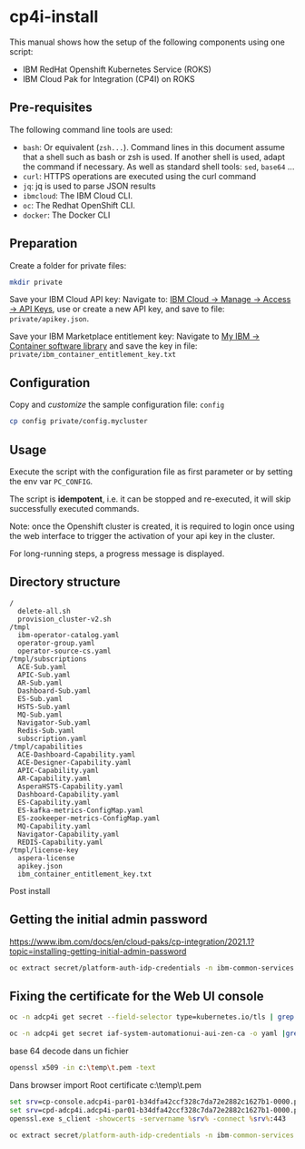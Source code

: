 # cp4i-install

This manual shows how the setup of the following components using one script:

* IBM RedHat Openshift Kubernetes Service (ROKS)
* IBM Cloud Pak for Integration (CP4I) on ROKS

## Pre-requisites

The following command line tools are used:

* `bash`: Or equivalent (`zsh...`). Command lines in this document assume that a shell such as bash or zsh is used. If another shell is used, adapt the command if necessary. As well as standard shell tools: `sed`, `base64` ...
* `curl`: HTTPS operations are executed using the curl command
* `jq`: jq is used to parse JSON results
* `ibmcloud`: The IBM Cloud CLI.
* `oc`: The Redhat OpenShift CLI.
* `docker`: The Docker CLI

## Preparation

Create a folder for private files:

```bash
mkdir private
```

Save your IBM Cloud API key: Navigate to: [IBM Cloud &rarr; Manage &rarr; Access &rarr; API Keys](https://cloud.ibm.com/iam/apikeys), use or create a new API key, and save to file: `private/apikey.json`.

Save your IBM Marketplace entitlement key: Navigate to [My IBM &rarr; Container software library](https://myibm.ibm.com/products-services/containerlibrary) and save the key in file: `private/ibm_container_entitlement_key.txt`

## Configuration

Copy and *customize* the sample configuration file: `config`

```bash
cp config private/config.mycluster
```

## Usage

Execute the script with the configuration file as first parameter or by setting the env var `PC_CONFIG`.

The script is **idempotent**, i.e. it can be stopped and re-executed, it will skip successfully executed commands.

Note: once the Openshift cluster is created, it is required to login once using the web interface to trigger the activation of your api key in the cluster.

For long-running steps, a progress message is displayed.

## Directory structure

```text
/
  delete-all.sh
  provision_cluster-v2.sh
/tmpl
  ibm-operator-catalog.yaml
  operator-group.yaml
  operator-source-cs.yaml
/tmpl/subscriptions
  ACE-Sub.yaml
  APIC-Sub.yaml
  AR-Sub.yaml
  Dashboard-Sub.yaml
  ES-Sub.yaml
  HSTS-Sub.yaml
  MQ-Sub.yaml
  Navigator-Sub.yaml
  Redis-Sub.yaml
  subscription.yaml
/tmpl/capabilities
  ACE-Dashboard-Capability.yaml
  ACE-Designer-Capability.yaml
  APIC-Capability.yaml
  AR-Capability.yaml
  AsperaHSTS-Capability.yaml
  Dashboard-Capability.yaml
  ES-Capability.yaml
  ES-kafka-metrics-ConfigMap.yaml
  ES-zookeeper-metrics-ConfigMap.yaml
  MQ-Capability.yaml
  Navigator-Capability.yaml
  REDIS-Capability.yaml  
/tmpl/license-key
  aspera-license
  apikey.json
  ibm_container_entitlement_key.txt
```

Post install

## Getting the initial admin password

<https://www.ibm.com/docs/en/cloud-paks/cp-integration/2021.1?topic=installing-getting-initial-admin-password>

```bash
oc extract secret/platform-auth-idp-credentials -n ibm-common-services --to=-
```

## Fixing the certificate for the Web UI console

```bash
oc -n adcp4i get secret --field-selector type=kubernetes.io/tls | grep zen
```

```bash
oc -n adcp4i get secret iaf-system-automationui-aui-zen-ca -o yaml |grep ca.crt
```

base 64 decode dans un fichier

```bash
openssl x509 -in c:\temp\t.pem -text
```

Dans browser import Root certificate c:\temp\t.pem

```cmd
set srv=cp-console.adcp4i-par01-b34dfa42ccf328c7da72e2882c1627b1-0000.par01.containers.appdomain.cloud
set srv=cpd-adcp4i.adcp4i-par01-b34dfa42ccf328c7da72e2882c1627b1-0000.par01.containers.appdomain.cloud
openssl.exe s_client -showcerts -servername %srv% -connect %srv%:443
```

```cmd
oc extract secret/platform-auth-idp-credentials -n ibm-common-services --to=-
```
